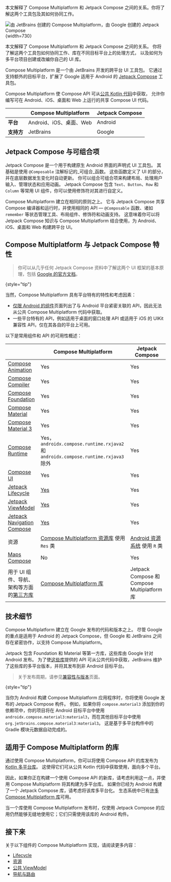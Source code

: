 [//]: # (title: Compose Multiplatform 和 Jetpack Compose)

<web-summary>本文解释了 Compose Multiplatform 和 Jetpack Compose 之间的关系。你将了解这两个工具包及其如何协同工作。</web-summary>

![由 JetBrains 创建的 Compose Multiplatform，由 Google 创建的 Jetpack Compose](compose-multiplatform-and-jetpack-compose.png){width=730}

<tldr>
本文解释了 Compose Multiplatform 和 Jetpack Compose 之间的关系。
你将了解这两个工具包如何协同工作、库在不同目标平台上的处理方式，
以及如何为多平台项目创建或改编你自己的 UI 库。
</tldr>

Compose Multiplatform 是一个由 JetBrains 开发的跨平台 UI 工具包。
它通过支持额外的目标平台，扩展了 Google 适用于 Android 的 [Jetpack Compose](https://developer.android.com/jetpack/compose) 工具包。

Compose Multiplatform 使 Compose API 可从[公共 Kotlin 代码](multiplatform-discover-project.md#common-code)中获取，
允许你编写可在 Android、iOS、桌面和 Web 上运行的共享 Compose UI 代码。

|                  | **Compose Multiplatform**  | **Jetpack Compose** |
|------------------|----------------------------|---------------------|
| **平台**         | Android、iOS、桌面、Web    | Android             |
| **支持方**       | JetBrains                  | Google              |

## Jetpack Compose 与可组合项

Jetpack Compose 是一个用于构建原生 Android 界面的声明式 UI 工具包。
其基础是使用 `@Composable` 注解标记的_可组合_函数。
这些函数定义了 UI 的部分，并在底层数据发生变化时自动更新。
你可以组合可组合项来构建布局、处理用户输入、管理状态和应用动画。
Jetpack Compose 包含 `Text`、`Button`、`Row` 和 `Column` 等常用 UI 组件，你可以使用修饰符对其进行自定义。

Compose Multiplatform 建立在相同的原则之上。
它与 Jetpack Compose 共享 Compose 编译器和运行时，并使用相同的 API — `@Composable` 函数、诸如 `remember` 等状态管理工具、布局组件、修饰符和动画支持。
这意味着你可以将 Jetpack Compose 知识与 Compose Multiplatform 结合使用，为 Android、iOS、桌面和 Web 构建跨平台 UI。

## Compose Multiplatform 与 Jetpack Compose 特性

> 你可以从几乎任何 Jetpack Compose 资料中了解这两个 UI 框架的基本原理，包括 [Google 的官方文档](https://developer.android.com/jetpack/compose/documentation)。
> 
{style="tip"}

当然，Compose Multiplatform 具有平台特有的特性和考虑因素：

* [仅限 Android 的组件](compose-android-only-components.md)页面列出了与 Android 平台紧密关联的 API，因此无法从公共 Compose Multiplatform 代码中获取。
* 一些平台特有的 API，例如适用于桌面的窗口处理 API 或适用于 iOS 的 UIKit 兼容性 API，仅在其各自的平台上可用。

以下是常用组件和 API 的可用性概述：

|                                                                                                                     | **Compose Multiplatform**                                                                                 | **Jetpack Compose**                                                                                    |
|---------------------------------------------------------------------------------------------------------------------|-----------------------------------------------------------------------------------------------------------|--------------------------------------------------------------------------------------------------------|
| [Compose Animation](https://developer.android.com/jetpack/androidx/releases/compose-animation)                      | Yes                                                                                                       | Yes                                                                                                    |
| [Compose Compiler](https://developer.android.com/jetpack/androidx/releases/compose-compiler)                        | Yes                                                                                                       | Yes                                                                                                    |
| [Compose Foundation](https://developer.android.com/jetpack/androidx/releases/compose-foundation)                    | Yes                                                                                                       | Yes                                                                                                    |
| [Compose Material](https://developer.android.com/jetpack/androidx/releases/compose-material)                        | Yes                                                                                                       | Yes                                                                                                    |
| [Compose Material 3](https://developer.android.com/jetpack/androidx/releases/compose-material30)                    | Yes                                                                                                       | Yes                                                                                                    |
| [Compose Runtime](https://developer.android.com/jetpack/androidx/releases/compose-runtime)                          | Yes，`androidx.compose.runtime.rxjava2` 和 `androidx.compose.runtime.rxjava3` 除外                        | Yes                                                                                                    |
| [Compose UI](https://developer.android.com/jetpack/androidx/releases/compose-ui)                                    | Yes                                                                                                       | Yes                                                                                                    |
| [Jetpack Lifecycle](https://developer.android.com/jetpack/androidx/releases/lifecycle)                              | [Yes](compose-lifecycle.md)                                                                               | Yes                                                                                                    |
| [Jetpack ViewModel](https://developer.android.com/topic/libraries/architecture/viewmodel)                           | [Yes](compose-viewmodel.md)                                                                               | Yes                                                                                                    |
| [Jetpack Navigation Compose](https://developer.android.com/jetpack/androidx/releases/navigation)                    | [Yes](compose-navigation-routing.md)                                                                      | Yes                                                                                                    |
| 资源                                                                                                                | [Compose Multiplatform 资源库](compose-multiplatform-resources.md) 使用 `Res` 类                          | [Android 资源系统](https://developer.android.com/jetpack/compose/resources) 使用 `R` 类                |
| [Maps Compose](https://developers.google.com/maps/documentation/android-sdk/maps-compose)                           | No                                                                                                        | Yes                                                                                                    |
| 用于 UI 组件、导航、架构等方面的[第三方库](#libraries-for-compose-multiplatform) | [Compose Multiplatform 库](https://github.com/terrakok/kmp-awesome?tab=readme-ov-file#-compose-ui)         | Jetpack Compose 和 Compose Multiplatform 库                                                            |

## 技术细节

Compose Multiplatform 建立在 Google 发布的代码和版本之上。
尽管 Google 的重点是适用于 Android 的 Jetpack Compose，但 Google 和 JetBrains 之间存在紧密协作，以支持 Compose Multiplatform。

Jetpack 包含 Foundation 和 Material 等第一方库，这些库由 Google 针对 Android 发布。
为了使[这些库](https://github.com/JetBrains/compose-multiplatform-core)提供的 API 可从公共代码中获取，JetBrains 维护了这些库的多平台版本，并将其发布到非 Android 目标平台。

> 关于发布周期，请参见[兼容性与版本](compose-compatibility-and-versioning.md#jetpack-compose-and-compose-multiplatform-release-cycles)页面。
> 
{style="tip"}

当你为 Android 构建 Compose Multiplatform 应用程序时，你将使用 Google 发布的 Jetpack Compose 构件。
例如，如果你将 `compose.material3` 添加到你的依赖项中，你的项目将在 Android 目标平台中使用 `androidx.compose.material3:material3`，而在其他目标平台中使用 `org.jetbrains.compose.material3:material3`。
这是基于多平台构件中的 Gradle 模块元数据自动完成的。

## 适用于 Compose Multiplatform 的库

通过使用 Compose Multiplatform，你可以将使用 Compose API 的库发布为 [Kotlin 多平台库](multiplatform-publish-lib-setup.md)。
这使得它们可从公共 Kotlin 代码中获取使用，面向多个平台。

因此，如果你正在构建一个使用 Compose API 的新库，请考虑利用这一点，并使用 Compose Multiplatform 将其构建为多平台库。
如果你已经为 Android 构建了一个 Jetpack Compose 库，请考虑将该库多平台化。
生态系统中已有[许多 Compose Multiplatform 库](https://github.com/terrakok/kmp-awesome#-compose-ui)可用。

当一个库使用 Compose Multiplatform 发布时，仅使用 Jetpack Compose 的应用仍然能够无缝地使用它；它们只需使用该库的 Android 构件。

## 接下来

关于以下组件的 Compose Multiplatform 实现，请阅读更多内容：
  * [Lifecycle](compose-lifecycle.md)
  * [资源](compose-multiplatform-resources.md)
  * [公共 ViewModel](compose-viewmodel.md)
  * [导航与路由](compose-navigation-routing.md)
